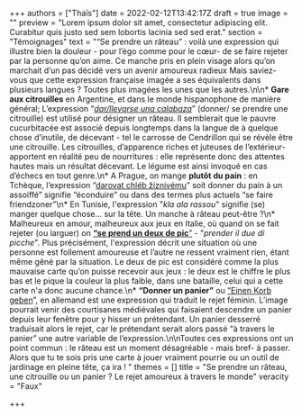 +++
authors = ["Thaïs"]
date = 2022-02-12T13:42:17Z
draft = true
image = ""
preview = "Lorem ipsum dolor sit amet, consectetur adipiscing elit. Curabitur quis justo sed sem lobortis lacinia sed sed erat."
section = "Témoignages"
text = "“Se prendre un râteau” : voilà une expression qui illustre bien la douleur - pour l’égo comme pour le cœur- de se faire rejeter par la personne qu’on aime. Ce manche pris en plein visage alors qu’on marchait d’un pas décidé vers un avenir amoureux radieux Mais saviez-vous que cette expression française imagée a ses équivalents dans plusieurs langues ? Toutes plus imagées les unes que les autres.\n\n* **Gare aux citrouilles** en Argentine, et dans le monde hispanophone de manière général; L’expression “[_dar/llevarse una calabaza_](https://www.muyinteresante.es/cultura/arte-cultura/articulo/ide-donde-viene-la-expresion-qdar-calabazasq#:\\~:text=Dar%20calabazas%20a%20alguien%20significa%20%22rechazarle%20cuando%20requiere%20de%20amores%22.)” (donner/ se prendre une citrouille) est utilisé pour désigner un râteau. Il semblerait que le pauvre cucurbitacée est associé depuis longtemps dans la langue de à quelque chose d’inutile, de décevant - tel le carrosse de Cendrillon qui se révèle être une citrouille. Les citrouilles, d’apparence riches et juteuses de l’extérieur- apportent en réalité peu de nourritures : elle représente donc des attentes hautes mais un résultat décevant. Le légume est ainsi invoqué en cas d’échecs en tout genre.\n* A Prague, on mange **plutôt du pain** : en Tchèque, l’expression “[darovat chléb žíznivému](https://francais.radio.cz/donner-du-pain-a-un-assoiffe-ou-comment-se-prendre-un-rateau-8267755)” soit donner du pain à un assoiffé” signifie “éconduire” ou dans des termes plus actuels “se faire friendzoner”\n* En Tunisie, l'expression \"_kla ala rassou_\" signifie (se) manger quelque chose... sur la tête. Un manche à râteau peut-être ?\n* Malheureux en amour, malheureux aux jeux en Italie, où quand on se fait rejeter (ou larguer) on [**“se prend un deux de pic**”](https://timgate.it/lifestyle/costumeesocieta/perche-si-dice-prendere-il-due-di-picche.vum#:\\~:text=%22Prendere%20il%202%20di%20picche,situazioni%20lavorative%20e%20nel%20quotidiano.) - \"_prender il due di picche_\". Plus précisément, l'expression décrit une situation où une personne est follement amoureuse et l’autre ne ressent vraiment rien, étant même gêné par la situation. Le deux de pic est considéré comme la plus mauvaise carte qu’on puisse recevoir aux jeux :  le deux est le chiffre le plus bas et le pique la couleur la plus faible, dans une bataille, celui qui a cette carte n'a donc aucune chance.\n* **“Donner un panier”** ou [“Einen Korb geben](https://de.wikipedia.org/wiki/Einen_Korb_geben)”, en allemand est une expression qui traduit le rejet féminin. L’image pourrait venir des courtisanes médiévales qui faisaient descendre un panier depuis leur fenêtre pour y hisser un prétendant. Un panier desserré traduisait alors le rejet, car le prétendant serait alors passé “à travers le panier” une autre variable de l’expression.\n\nToutes ces expressions ont un point commun : le râteau est un moment désagréable - mais bref- à passer. Alors que tu te sois pris une carte à jouer vraiment pourrie ou un outil de jardinage en pleine tête, ça ira ! "
themes = []
title = "Se prendre un râteau, une citrouille ou un panier ? Le rejet amoureux à travers le monde"
veracity = "Faux"

+++
